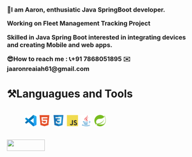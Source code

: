<div align="center">
<!--   <img src="https://user-images.githubusercontent.com/94035223/164618715-a455f7cb-b444-49bc-9e5f-8d8cc552414d.gif" width="full"> -->
</div>

<h3><p>👋I am Aaron, enthusiatic Java SpringBoot developer.</p>
<p>Working on Fleet Management Tracking Project</p>
<p>Skilled in Java Spring Boot interested in integrating devices and creating Mobile and web apps.</p>
</p>😎How to reach me : 📞+91 7868051895  ✉️<a> jaaronreaiah61@gmail.com</a></p></h3>

<h1>⚒️Languagues and Tools<h1>
  <ul class="code">
    <img src="https://github.com/devicons/devicon/blob/master/icons/vscode/vscode-original.svg" name="react" width="30" height="30">
    <img src="https://github.com/devicons/devicon/blob/master/icons/html5/html5-plain.svg" width="30" height="30">
    <img src="https://github.com/devicons/devicon/blob/master/icons/css3/css3-original.svg" width="30" height="30">
<!--     <img src="https://github.com/devicons/devicon/blob/master/icons/bootstrap/bootstrap-original-wordmark.svg" width="30" height="30"> -->
    <img src="https://github.com/devicons/devicon/blob/master/icons/javascript/javascript-original.svg" width="30" height="30">
<!--     <img src="https://github.com/devicons/devicon/blob/master/icons/python/python-original.svg" width="30" height="30"> -->
<!--     <img src="https://github.com/devicons/devicon/blob/master/icons/flask/flask-original.svg" width="30" height="30"> -->
<!--     <img src="https://github.com/devicons/devicon/blob/master/icons/mongodb/mongodb-original.svg" width="30" height="30"> -->
    <img src="https://github.com/devicons/devicon/blob/master/icons/java/java-original.svg" width="30" height="30">
    <img src="https://github.com/devicons/devicon/blob/master/icons/spring/spring-original.svg" width="30" height="30">
       
  </ul>


<img src="https://img.shields.io/badge/Spring_Boot-F2F4F9?style=for-the-badge&logo=spring-boot" width="100" height="30">
